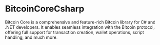 # BitcoinCoreCsharp
Bitcoin Core is a comprehensive and feature-rich Bitcoin library for C# and .NET developers. It enables seamless integration with the Bitcoin protocol, offering full support for transaction creation, wallet operations, script handling, and much more.
